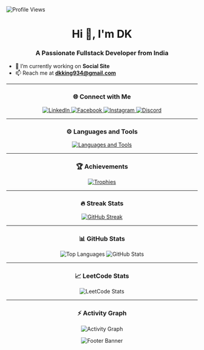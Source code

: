 
<img src="https://komarev.com/ghpvc/?username=dkk934&label=Profile%20Views&color=0e75b6&style=flat" alt="Profile Views" />

<h1 align="center">Hi 👋, I'm DK</h1>
<h3 align="center">A Passionate Fullstack Developer from India</h3>

- 🔭 I’m currently working on **Social Site**  
- 📫 Reach me at **dkking934@gmail.com**

---

<h3 align="center">🌐 Connect with Me</h3>
<p align="center">
  <a href="https://linkedin.com/in/deepak ch." target="_blank">
    <img src="https://img.shields.io/badge/LinkedIn-%230077B5.svg?style=for-the-badge&logo=linkedin&logoColor=white" alt="LinkedIn">
  </a>
  <a href="https://fb.com/dk king" target="_blank">
    <img src="https://img.shields.io/badge/Facebook-%231877F2.svg?style=for-the-badge&logo=facebook&logoColor=white" alt="Facebook">
  </a>
  <a href="https://instagram.com/dkking5143" target="_blank">
    <img src="https://img.shields.io/badge/Instagram-%23E4405F.svg?style=for-the-badge&logo=instagram&logoColor=white" alt="Instagram">
  </a>
  <a href="https://discord.gg/dk_701" target="_blank">
    <img src="https://img.shields.io/badge/Discord-%237289DA.svg?style=for-the-badge&logo=discord&logoColor=white" alt="Discord">
  </a>
</p>

---

<h3 align="center">⚙️ Languages and Tools</h3>
<p align="center">
  <a href="#">
    <img src="https://skillicons.dev/icons?i=html,css,c,cs,cpp,py,js,java,react,vite,expressjs,nodejs,mysql,postgres,git,github,vscode,npm,postman,unity,stackoverflow&perline=10" alt="Languages and Tools">
  </a>
</p>

---

<h3 align="center">🏆 Achievements</h3>
<p align="center">
  <a href="https://github.com/ryo-ma/github-profile-trophy">
    <img src="https://github-profile-trophy.vercel.app/?username=dkk934&theme=onestar&no-bg=true&no-frame=true&margin-h=15" alt="Trophies">
  </a>
</p>

---

<h3 align="center">🔥 Streak Stats</h3>
<div align="center">
  <a href="https://git.io/streak-stats"><img src="https://streak-stats.demolab.com?user=dkk934&theme=transparent&hide_border=true&border_radius=5&short_numbers=true&card_width=500&ring=FF5050C8&fire=FF0000" alt="GitHub Streak" /></a>
</div>

---

<h3 align="center">📊 GitHub Stats</h3>
<div align="center">
  <img src="https://github-readme-stats.vercel.app/api/top-langs?username=dkk934&show_icons=true&locale=en&layout=compact&bg_color=0d1117&text_color=ffffff&hide_border=true" alt="Top Languages" />
  <img src="https://github-readme-stats.vercel.app/api?username=dkk934&show_icons=true&locale=en&bg_color=0d1117&text_color=ffffff&hide_border=true" alt="GitHub Stats" />
</div>

---

<h3 align="center">📈 LeetCode Stats</h3>
<p align="center">
  <img src="https://leetcard.jacoblin.cool/dk_k_934?theme=dark&font=Share%20Tech%20Mono&ext=heatmap" alt="LeetCode Stats">
</p>

---

<h3 align="center">⚡ Activity Graph</h3>
<p align="center">
  <img src="https://github-readme-activity-graph.vercel.app/graph?username=dkk934&theme=react-dark" alt="Activity Graph">
</p>

<p align="center">
  <img src="https://capsule-render.vercel.app/api?type=waving&height=100&color=gradient&text=DKK934&section=footer&fontColor=0d1117&fontSize=45&fontAlign=50&fontAlignY=65" alt="Footer Banner">
</p>
